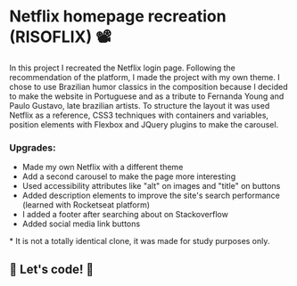 # Netflix homepage recreation (RISOFLIX) 📽

In this project I recreated the Netflix login page. Following the recommendation of the platform, I made the project with my own theme. I chose to use Brazilian humor classics in the composition because I decided to make the website in Portuguese and as a tribute to Fernanda Young and Paulo Gustavo, late brazilian artists.
To structure the layout it was used Netflix as a reference, CSS3 techniques with containers and variables, position elements with Flexbox and JQuery plugins to make the carousel. 

### Upgrades:

* Made my own Netflix with a different theme
* Add a second carousel to make the page more interesting
* Used accessibility attributes like "alt" on images and "title" on buttons
* Added description elements to improve the site's search performance (learned with Rocketseat platform)
* I added a footer after searching about on Stackoverflow
* Added social media link buttons


\* It is not a totally identical clone, it was made for study purposes only.


## 🚀 Let's code! 🚀
